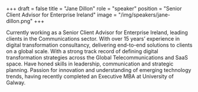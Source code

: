 +++
draft = false
title = "Jane Dillon"
role = "speaker"
position = "Senior Client Advisor for Enterprise Ireland"
image = "/img/speakers/jane-dillon.png"
+++

Currently working as a Senior Client Advisor for Enterprise Ireland, leading clients in the Communications sector. With over 15 years’ experience in digital transformation consultancy, delivering end-to-end solutions to clients on a global scale. With a strong track record of defining digital transformation strategies across the Global Telecommunications and SaaS space. Have honed skills in leadership, communication and strategic planning. Passion for innovation and understanding of emerging technology trends, having recently completed an Executive MBA at University of Galway.